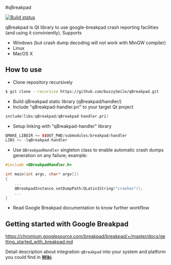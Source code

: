 #qBreakpad

[![Build status](https://travis-ci.org/buzzySmile/qBreakpad.svg?branch=master)](https://travis-ci.org/buzzySmile/qBreakpad)

qBreakpad is Qt library to use google-breakpad crash reporting facilities (and using it conviniently).
Supports
* Windows (but crash dump decoding will not work with MinGW compiler)
* Linux
* MacOS X

How to use
----------------
* Clone repository recursively
```bash
$ git clone --recursive https://github.com/buzzySmile/qBreakpad.git
```
* Build qBreakpad static library (qBreakpad/handler/)
* Include "qBreakpad-handler.pri" to your target Qt project
```c++
include(libs/qBreakpad/qBreakpad-handler.pri)
```
* Setup linking with "qBreakpad-handler" library
```c++
QMAKE_LIBDIR += $$OUT_PWD/submodules/breakpad/handler
LIBS += -lqBreakpad-handler
```
* Use ```QBreakpadHandler``` singleton class to enable automatic crash dumps generation on any failure; example:
```c++
#include <QBreakpadHandler.h>

int main(int argc, char* argv[])
{
    ...
    QBreakpadInstance.setDumpPath(QLatin1String("crashes"));
    ...
}
```
* Read Google Breakpad documentation to know further workflow

Getting started with Google Breakpad
----------------
https://chromium.googlesource.com/breakpad/breakpad/+/master/docs/getting_started_with_breakpad.md

Detail description about integration `qBreakpad` into your system and platform you could find in **[Wiki](https://github.com/buzzySmile/qBreakpad/wiki)**.
